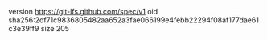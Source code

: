 version https://git-lfs.github.com/spec/v1
oid sha256:2df71c9836805482aa652a3fae066199e4febb22294f08af177dae61c3e39ff9
size 205
